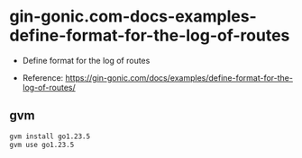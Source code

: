 # gin-gonic.com-docs-examples-define-format-for-the-log-of-routes

- Define format for the log of routes

- Reference: https://gin-gonic.com/docs/examples/define-format-for-the-log-of-routes/

## gvm

```sh
gvm install go1.23.5
gvm use go1.23.5
```
